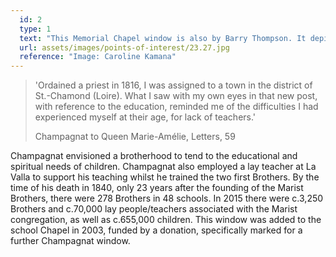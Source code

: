 ```yaml
---
  id: 2
  type: 1
  text: "This Memorial Chapel window is also by Barry Thompson. It depicts Champagnat the teacher, and an abbreviation of his saying “to teach children well, you must first love them and love them all equally.”"
  url: assets/images/points-of-interest/23.27.jpg
  reference: "Image: Caroline Kamana"
---
```

> 'Ordained a priest in 1816, I was assigned to a town in the district of St.-Chamond (Loire). What I saw with my own eyes in that new post, with reference to the education, reminded me of the difficulties I had experienced myself at their age, for lack of teachers.'
> 
> <footer>Champagnat to Queen Marie-Amélie, Letters, 59</footer>

Champagnat envisioned a brotherhood to tend to the educational and spiritual needs of children. Champagnat also employed a lay teacher at La Valla to support his teaching whilst he trained the two first Brothers. By the time of his death in 1840, only 23 years after the founding of the Marist Brothers, there were 278 Brothers in 48 schools.  In 2015 there were c.3,250 Brothers and c.70,000 lay people/teachers associated with the Marist congregation, as well as c.655,000 children. This window was added to the school Chapel in 2003, funded by a donation, specifically marked for a further Champagnat window. 

        